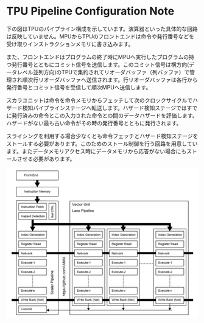 # TPU Pipeline Configuration Note

下の図はTPUのパイプライン構成を示しています。演算器といった具体的な回路は反映していません。MPUからTPUのフロントエンドは命令や発行番号などを受け取りインストラクションメモリに書き込みます。

また、フロントエンドはプログラムの終了時にMPUへ実行したプログラムの持つ発行番号とともにコミット信号を送信します。このコミット信号は横方向(データレベル並列方向)のTPUで集約されてリオーダバッファ（列バッファ）で管理され順次行リオーダバッファへ送信されます。行リオーダバッファは各行から発行番号とコミット信号を受信して順次MPUへ送信します。

スカラユニットは命令を命令メモリからフェッチして次のクロックサイクルでハザード検知パイプラインステージへ転送します。ハザード検知ステージではすでに発行済みの命令とこの入力された命令との間のデータハザードを評価します。ハザードがない最も古い命令がその時の発行番号とともに発行されます。

スライシングを利用する場合少なくとも命令フェッチとハザード検知ステージをストールする必要があります。このためのストール制御を行う回路を用意しています。またデータメモリアクセス時にデータメモリから応答がない場合にもストールさせる必要があります。

<div align="center">
  <img src="./TPU_Pipeline.png"
       alt="HTML image alt text"
       title="TPUパイプライン構成"
       width="￥￥200px"
  />
</div>
